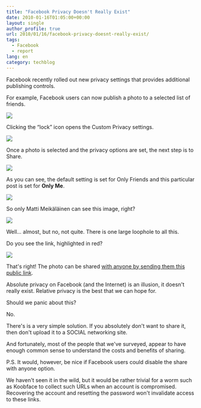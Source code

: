 ```yaml
---
title: "Facebook Privacy Doesn't Really Exist"
date: 2010-01-16T01:05:00+00:00
layout: single
author_profile: true
url: 2010/01/16/facebook-privacy-doesnt-really-exist/
tags:
  - Facebook
  - report
lang: en
category: techblog
---
```

Facebook recently rolled out new privacy settings that provides additional publishing controls.

For example, Facebook users can now publish a photo to a selected list of friends.

<div>
  <a href="http://3.bp.blogspot.com/_vaUVXcmC3OI/S1EIO4foLfI/AAAAAAAAAqk/ETR46i4MLBY/s1600-h/Facebook.Share.Photo.Anyone.01.png" imageanchor="1"><img border="0" src="http://3.bp.blogspot.com/_vaUVXcmC3OI/S1EIO4foLfI/AAAAAAAAAqk/ETR46i4MLBY/s640/Facebook.Share.Photo.Anyone.01.png" /></a>
</div>

<a name="more"></a>

Clicking the &#8220;lock&#8221; icon opens the Custom Privacy settings.

<div>
  <a href="http://2.bp.blogspot.com/_vaUVXcmC3OI/S1EIPhJAZHI/AAAAAAAAAqs/gYdixTJ9jQs/s1600-h/Facebook.Share.Photo.Anyone.02.png" imageanchor="1"><img border="0" src="http://2.bp.blogspot.com/_vaUVXcmC3OI/S1EIPhJAZHI/AAAAAAAAAqs/gYdixTJ9jQs/s640/Facebook.Share.Photo.Anyone.02.png" /></a>
</div>

Once a photo is selected and the privacy options are set, the next step is to Share.

<div>
  <a href="http://3.bp.blogspot.com/_vaUVXcmC3OI/S1EIQdMmX-I/AAAAAAAAAq0/pQ3bmvVj4_s/s1600-h/Facebook.Share.Photo.Anyone.03.png" imageanchor="1"><img border="0" src="http://3.bp.blogspot.com/_vaUVXcmC3OI/S1EIQdMmX-I/AAAAAAAAAq0/pQ3bmvVj4_s/s640/Facebook.Share.Photo.Anyone.03.png" /></a>
</div>

As you can see, the default setting is set for Only Friends and this particular post is set for **Only Me**.

<div>
  <a href="http://1.bp.blogspot.com/_vaUVXcmC3OI/S1EIQ1FeVgI/AAAAAAAAAq8/Go31yaqOEcU/s1600-h/Facebook.Share.Photo.Anyone.04.png" imageanchor="1"><img border="0" src="http://1.bp.blogspot.com/_vaUVXcmC3OI/S1EIQ1FeVgI/AAAAAAAAAq8/Go31yaqOEcU/s640/Facebook.Share.Photo.Anyone.04.png" /></a>
</div>

So only Matti Meikäläinen can see this image, right?

<div>
  <a href="http://3.bp.blogspot.com/_vaUVXcmC3OI/S1EIRn4dYWI/AAAAAAAAArE/0bjtal7L22o/s1600-h/Facebook.Share.Photo.Anyone.05.png" imageanchor="1"><img border="0" src="http://3.bp.blogspot.com/_vaUVXcmC3OI/S1EIRn4dYWI/AAAAAAAAArE/0bjtal7L22o/s640/Facebook.Share.Photo.Anyone.05.png" /></a>
</div>

Well… almost, but no, not quite. There is one large loophole to all this.

Do you see the link, highlighted in red?

<div>
  <a href="http://3.bp.blogspot.com/_vaUVXcmC3OI/S1EITkqBpEI/AAAAAAAAArM/-0IN0Q16DT8/s1600-h/Facebook.Share.Photo.Anyone.06.png" imageanchor="1"><img border="0" src="http://3.bp.blogspot.com/_vaUVXcmC3OI/S1EITkqBpEI/AAAAAAAAArM/-0IN0Q16DT8/s640/Facebook.Share.Photo.Anyone.06.png" /></a>
</div>

That's right! The photo can be shared [with anyone by sending them this public link](http://www.facebook.com/photo.php?pid=173686&l=231de72940&id=100000219964216).

Absolute privacy on Facebook (and the Internet) is an illusion, it doesn't really exist. Relative privacy is the best that we can hope for.

Should we panic about this?

No.

There's is a very simple solution. If you absolutely don't want to share it, then don't upload it to a SOCIAL networking site.

And fortunately, most of the people that we've surveyed, appear to have enough common sense to understand the costs and benefits of sharing.

P.S. It would, however, be nice if Facebook users could disable the share with anyone option.

We haven't seen it in the wild, but it would be rather trivial for a worm such as Koobface to collect such URLs when an account is compromised. Recovering the account and resetting the password won't invalidate access to these links.